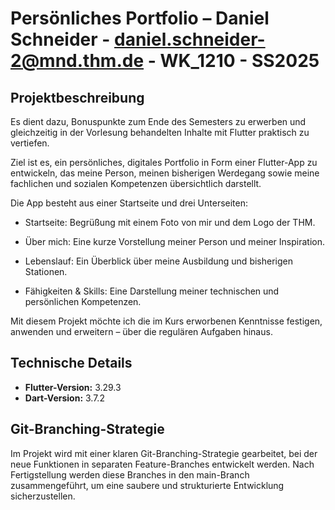 # Persönliches Portfolio – Daniel Schneider - daniel.schneider-2@mnd.thm.de - WK_1210 - SS2025

## Projektbeschreibung
Es dient dazu, Bonuspunkte zum Ende des Semesters zu erwerben und gleichzeitig in der Vorlesung behandelten Inhalte mit Flutter praktisch zu vertiefen.

Ziel ist es, ein persönliches, digitales Portfolio in Form einer Flutter-App zu entwickeln, das meine Person, meinen bisherigen Werdegang sowie meine fachlichen und sozialen Kompetenzen übersichtlich darstellt.

Die App besteht aus einer Startseite und drei Unterseiten:

- Startseite: Begrüßung mit einem Foto von mir und dem Logo der THM.

- Über mich: Eine kurze Vorstellung meiner Person und meiner Inspiration.

- Lebenslauf: Ein Überblick über meine Ausbildung und bisherigen Stationen.

- Fähigkeiten & Skills: Eine Darstellung meiner technischen und persönlichen Kompetenzen.

Mit diesem Projekt möchte ich die im Kurs erworbenen Kenntnisse festigen, anwenden und erweitern – über die regulären Aufgaben hinaus.

##  Technische Details

- **Flutter-Version:** 3.29.3
- **Dart-Version:** 3.7.2

## Git-Branching-Strategie

Im Projekt wird mit einer klaren Git-Branching-Strategie gearbeitet, bei der neue Funktionen in separaten Feature-Branches entwickelt werden. Nach Fertigstellung werden diese Branches in den main-Branch zusammengeführt, um eine saubere und strukturierte Entwicklung sicherzustellen.

